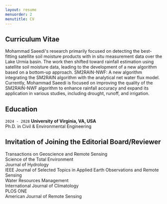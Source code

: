 ```yaml
---
layout: resume
menuorder: 2
menutitle: CV
---
```

## Curriculum Vitae
Mohammad Saeedi's research primarily focused on detecting the best-fitting satellite soil moisture products with in situ measurement data over the Lake Urmia basin. The work then shifted toward rainfall estimation using satellite soil moisture data, leading to the development of a new algorithm based on a bottom-up approach.
SM2RAIN-NWF: A new algorithm integrating the SM2RAIN algorithm with the analytical net water flux model.
Currently, Mohammad Saeedi is focused on improving the quality of the SM2RAIN-NWF algorithm to enhance rainfall accuracy and expand its application in various studies, including drought, runoff, and irrigation.  <br/>

## Education

`2024 - 2028`
__University of Virginia, VA, USA__ <br/>
Ph.D. in Civil & Environmental Engineering


## Invitation of Joining the Editorial Board/Reviewer 

Transactions on Geoscience and Remote Sensing <br/>
Science of the Total Environment <br/>
Journal of Hydrology <br/>
IEEE Journal of Selected Topics in Applied Earth Observations and Remote Sensing <br/>
Water Resources Management <br/>
International Journal of Climatology <br/>
PLOS ONE<br/>
American Journal of Remote Sensing<br/>

<!-- ### Footer

Last updated: May 2013 -->


